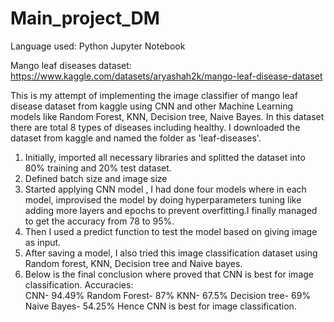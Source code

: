 # Main_project_DM
Language used: Python
Jupyter Notebook

Mango leaf  diseases dataset:
https://www.kaggle.com/datasets/aryashah2k/mango-leaf-disease-dataset

This is my attempt of implementing the image classifier of mango leaf disease dataset from kaggle using CNN and other Machine Learning models like Random Forest, KNN, Decision tree, Naive Bayes.
In this dataset there are total 8 types of diseases including healthy. I downloaded the dataset from kaggle and named the folder as 'leaf-diseases'.

1. Initially, imported all necessary libraries and splitted the dataset into 80% training and 20% test dataset.
2. Defined batch size and image size
3. Started applying CNN model , I had done four models where in each model, improvised the model by doing hyperparameters tuning like adding more layers and epochs to prevent overfitting.I finally managed to get the accuracy from 78 to 95%.
4. Then I used a predict function to test the model based on giving image as input.
5. After saving a model, I also tried this image classification dataset using Random forest, KNN, Decision tree and Naive bayes.
6. Below is the final conclusion where proved that CNN is best for image classification.
Accuracies:      
CNN- 94.49%
Random Forest- 87%
KNN- 67.5%
Decision tree- 69%
Naive Bayes- 54.25%
Hence CNN is best for image classification.

